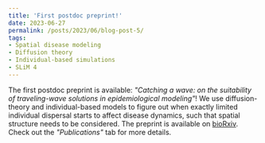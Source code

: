 ```yaml
---
title: 'First postdoc preprint!'
date: 2023-06-27
permalink: /posts/2023/06/blog-post-5/
tags:
- Spatial disease modeling
- Diffusion theory
- Individual-based simulations
- SLiM 4
---
```


The first postdoc preprint is available: _"Catching a wave: on the suitability of traveling-wave solutions in epidemiological modeling"_! We use diffusion-theory and individual-based models 
to figure out when exactly limited individual dispersal starts to affect disease dynamics, such that spatial structure needs to be considered. 
The preprint is available on [bioRxiv](https://doi.org/10.1101/2023.06.23.546298). Check out the _"Publications"_ tab for more details. 
